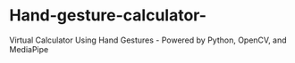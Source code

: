 # Hand-gesture-calculator-
Virtual Calculator Using Hand Gestures - Powered by Python, OpenCV, and MediaPipe 
